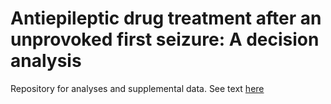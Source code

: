 # Antiepileptic drug treatment after an unprovoked first seizure: A decision analysis
Repository for analyses and supplemental data.
See text [here](https://n.neurology.org/content/91/15/e1429)

